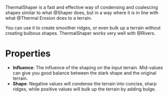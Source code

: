 


ThermalShaper is a fast and effective way of condensing and coalescing shapes similar to what @Shaper does, but in a way where it is in line with what @Thermal Erosion does to a terrain.

You can use it to create smoother ridges, or even bulk up a terrain without creating bulbous shapes. ThermalShaper works very well with @Rivers.



# Properties

- **Influence**: The influence of the shaping on the input terrain. Mid-values can give you good balance between the stark shape and the original terrain.
- **Shape**: Negative values will condense the terrain into concise, sharp ridges, while positive values will bulk up the terrain by adding bulge.



